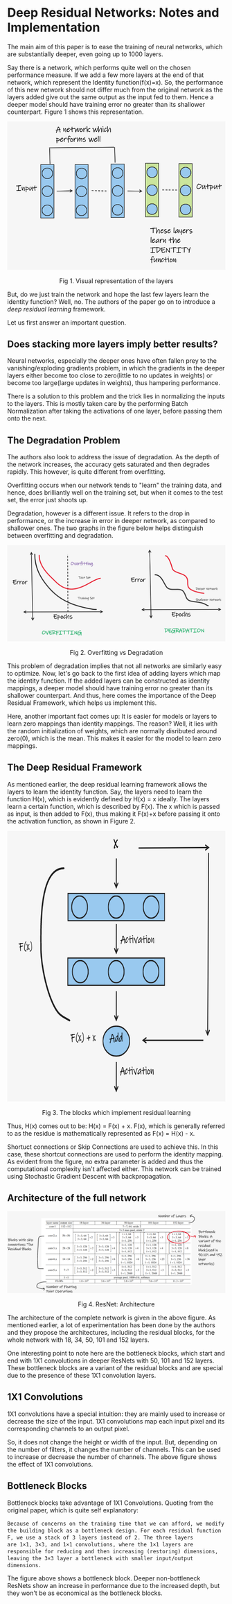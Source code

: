 # Deep Residual Networks: Notes and Implementation 

The main aim of this paper is to ease the training of neural networks, which are substantially deeper, even going up to 1000 layers. 

Say there is a network, which performs quite well on the chosen performance measure. If we add a few more layers at the end of that network, which represent the Identity function(f(x)=x). So, the performance of this new network should not differ much from the original network as the layers added give out the same output as the input fed to them. Hence a deeper model should have training error no greater than its shallower counterpart.  Figure 1 shows this representation.  

![Figure 1](./images/fig1.png "Fig 1. Visual Representation of the layers")

<p align="center">Fig 1. Visual representation of the layers</p>

But, do we just train the network and hope the last few layers learn the identity function? Well, no. The authors of the paper go on to introduce a *deep residual learning* framework. 

Let us first answer an important question.

## Does stacking more layers imply better results?

Neural networks, especially the deeper ones have often fallen prey to the vanishing/exploding gradients problem, in which the gradients in the deeper layers either become too close to zero(little to no updates in weights) or become too large(large updates in weights), thus hampering performance.

There is a solution to this problem and the trick lies in normalizing the inputs to the layers. This is mostly taken care by the performing Batch Normalization after taking the activations of one layer, before passing them onto the next.

## The Degradation Problem
The authors also look to address the issue of degradation. As the depth of the network increases, the accuracy gets saturated and then degrades rapidly. This however, is quite different from overfitting. 

Overfitting occurs when our network tends to "learn" the training data, and hence, does brilliantly well on the training set, but when it comes to the test set, the error just shoots up. 

Degradation, however is a different issue. It refers to the drop in performance, or the increase in error in deeper network, as compared to shallower ones. The two graphs in the figure below helps distinguish between overfitting and degradation. 

![Figure 2](./images/fig3.png "Fig 2. Overfitting vs Degradation")
<p align="center">Fig 2. Overfitting vs Degradation</p>

This problem of degradation implies that not all networks are similarly easy to optimize. Now, let's go back to the first idea of adding layers which map the identity function. If the added layers can
be constructed as identity mappings, a deeper model should
have training error no greater than its shallower counterpart. And thus, here comes the importance of the Deep Residual Framework, which helps us implement this. 

Here, another important fact comes up: It is easier for models or layers to learn zero mappings than identity mappings. The reason? Well, it lies with the random initialization of weights, which are normally disributed around zero(0), which is the mean. This makes it easier for the model to learn zero mappings. 

## The Deep Residual Framework

As mentioned earlier, the deep residual learning framework allows the layers to learn the identity function. Say, the layers need to learn the function H(x), which is evidently defined by H(x) = x ideally. The layers learn a certain function, which is described by F(x). The x which is passed as input, is then added to F(x), thus making it F(x)+x before passing it onto the activation function, as shown in Figure 2. 
<p align="center">
<img width="706" height="624"  src="images/fig2.png") </p>

<p align="center">Fig 3. The blocks which implement residual learning</p>


Thus, H(x) comes out to be: H(x) = F(x) + x. F(x), which is generally referred to as the residue is mathematically represented as F(x) = H(x) - x. 

Shortuct connections or Skip Connections are used to achieve this. In this case, these shortcut connections are used to perform the identity mapping. As evident from the figure, no extra parameter is added and thus the computational complexity isn't affected either. This network can be trained using Stochastic Gradient Descent with backpropagation. 

## Architecture of the full network
![Figure 4](./images/fig4.png "Fig 4. ResNet: Architecture")
<p align="center">Fig 4. ResNet: Architecture</p>

The architecture of the complete network is given in the above figure. As mentioned earlier, a lot of experimentation has been done by the authors and they propose the architectures, including the residual blocks, for the whole network with 18, 34, 50, 101 and 152 layers.

One interesting point to note here are the bottleneck blocks, which start and end with 1X1 convolutions in deeper ResNets with 50, 101 and 152 layers. These bottleneck blocks are a variant of the residual blocks and are special due to the presence of these 1X1 convolution layers. 

## 1X1 Convolutions
1X1 convolutions have a special intuition: they are mainly used to increase or decrease the size of the input. 1X1 convolutions map each input pixel and its corresponding channels to an output pixel. 

So, it does not change the height or width of the input. But, depending on the number of filters, it changes the number of channels. This can be used to increase or decrease the number of channels. The above figure shows the effect of 1X1 convolutions. 

## Bottleneck Blocks
Bottleneck blocks take advantage of 1X1 Convolutions. Quoting from the original paper, which is quite self explanatory: 

``` 
Because of concerns on the training time that we can afford, we modify the building block as a bottleneck design. For each residual function F, we use a stack of 3 layers instead of 2. The three layers
are 1×1, 3×3, and 1×1 convolutions, where the 1×1 layers are responsible for reducing and then increasing (restoring) dimensions, leaving the 3×3 layer a bottleneck with smaller input/output dimensions. 
```

The figure above shows a bottleneck block. Deeper non-bottleneck ResNets show an increase in performance due to the increased depth, but they won't be as economical as the bottleneck blocks. 

